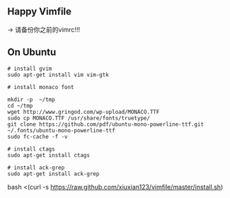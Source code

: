 ## Happy Vimfile

-> 请备份你之前的vimrc!!!

## On Ubuntu

```
# install gvim
sudo apt-get install vim vim-gtk
```

```
# install monaco font

mkdir -p  ~/tmp
cd ~/tmp
wget http://www.gringod.com/wp-upload/MONACO.TTF
sudo cp MONACO.TTF /usr/share/fonts/truetype/
git clone https://github.com/pdf/ubuntu-mono-powerline-ttf.git ~/.fonts/ubuntu-mono-powerline-ttf
sudo fc-cache -f -v

# install ctags
sudo apt-get install ctags

# install ack-grep
sudo apt-get install ack-grep

```

bash <(curl -s https://raw.github.com/xiuxian123/vimfile/master/install.sh)

